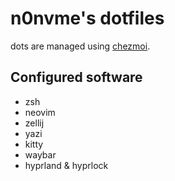 # n0nvme's dotfiles

dots are managed using [chezmoi](https://www.chezmoi.io/).

## Configured software
- zsh
- neovim
- zellij
- yazi
- kitty
- waybar
- hyprland & hyprlock

